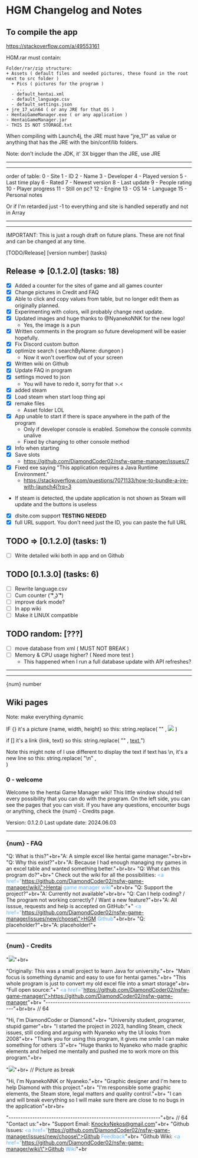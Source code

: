 # HGM Changelog and Notes

## To compile the app

<https://stackoverflow.com/a/49553161>

HGM.rar must contain:

```text
Folder/rar/zip structure:
+ Assets ( default files and needed pictures, these found in the root next to src folder )
  + Pics ( pictures for the program )
    ...
  - default_hentai.xml
  - default_language.csv
  - default_settings.json
+ jre_17_win64 ( or any JRE for that OS )
- HentaiGameManager.exe ( or any application )
- HentaiGameManager.jar 
- THIS IS NOT STORAGE.txt
```

When compiling with Launch4j, the JRE must have "jre_17" as value or anything that has the JRE with the bin/conf/lib folders.

Note: don't include the JDK, it' 3X bigger than the JRE, use JRE

---
---

order of table:
0 - Site
1 - ID
2 - Name
3 - Developer
4 - Played version
5 - Last time play
6 - Rated
7 - Newest version
8 - Last update
9 - People rating
10 - Player progress
11 - Still on pc?
12 - Engine
13 - OS
14 - Language
15 - Personal notes

Or if I'm retarded just -1 to everything and site is handled seperatly and not in Array

---
---

IMPORTANT:
This is just a rough draft on future plans.
These are not final and can be changed at any time.

[TODO/Release] [version number] (tasks)

## Release => [0.1.2.0] (tasks: 18)

- [x] Added a counter for the sites of game and all games counter
- [x] Change pictures in Credit and FAQ
- [x] Able to click and copy values from table, but no longer edit them as originally planned.
- [x] Experimenting with colors, will probably change next update.
- [x] Updated images and huge thanks to @NyanekoNNK for the new logo!
  - Yes, the image is a pun
- [x] Written comments in the program so future development will be easier hopefully.
- [x] Fix Discord custom button
- [x] optimize search ( searchByName: dungeon )
  - Now it won't overflow out of your screen
- [x] Written wiki on Github
- [x] Update FAQ in program
- [x] settings moved to json
  - You will have to redo it, sorry for that >.<
- [x] added steam
- [x] Load steam when start loop thing api
- [x] remake files
  - Asset folder LOL
- [x] App unable to start if there is space anywhere in the path of the program
  - Only if developer console is enabled. Somehow the console commits unalive
  - Fixed by changing to other console method
- [x] Info when starting
- [x] Save slots
  - <https://github.com/DiamondCoder02/nsfw-game-manager/issues/7>
- [x] Fixed exe saying "This application requires a Java Runtime Environment."
  - <https://stackoverflow.com/questions/7071133/how-to-bundle-a-jre-with-launch4j?rq=3>
- If steam is detected, the update application is not shown as Steam will update and the buttons is useless
- [x] dlsite.com support **TESTING NEEDED**
- [x] full URL support. You don't need just the ID, you can paste the full URL

## TODO => [0.1.2.0] (tasks: 1)

- [ ] Write detailed wiki both in app and on Github

## TODO [0.1.3.0] (tasks: 6)

- [ ] Rewrite language.csv
- [ ] Cum counter ( ͡° ͜ʖ ͡°)
- [ ] improve dark mode?
- [ ] In app wiki
- [ ] Make it LINUX compatible

## TODO random: [???]

- [ ] move database from xml ( MUST NOT BREAK )
- [ ] Memory & CPU usage higher? ( Need more test )
  - This happened when I run a full database update with API refreshes?

---

---
{num} number

## Wiki pages

Note: make everything dynamic

IF {} it's a picture
{name, width, height}
  so this: string.replace( "" , <img src= name width= width height= height ></img> )

if [] it's a link
{link, text}
  so this: string.replace( "" , <font color = 64AFFF><a href= link > text </a></font>")

Note this might note of I use different to display the text
if text has \n, it's a new line
  so this: string.replace( "\n" , <br>)

### 0 - welcome

Welcome to the hentai Game Manager wiki!
This little window should tell every possibility that you can do with the program.
On the left side, you can see the pages that you can visit.
If you have any questions, encounter bugs or anything, check the {num} - Credits page.

Version: 0.1.2.0
Last update date: 2024.06.03

---

### {num} - FAQ

"Q: What is this?"+br+"A: A simple excel like hentai game manager."+br+br+
"Q: Why this exist?"+br+"A: Because I had enough managing my games in an excel table and wanted something better."+br+br+
"Q: What can this program do?"+br+" Check out the wiki for all the possibilities: <font color = 64AFFF><a href=\"https://github.com/DiamondCoder02/nsfw-game-manager/wiki\">Hentai game manager wiki</a></font>"+br+br+
"Q: Support the project?"+br+"A: Currently not available"+br+br+
"Q: Can I help coding? / The program not working correctly? / Want a new feature?"+br+"A: All isssue, requests and help is accepted on GitHub:"+" <font color = 64AFFF><a href=\"https://github.com/DiamondCoder02/nsfw-game-manager/issues/new/choose\">HGM Github</a></font>"+br+br+
"Q: placeholder?"+br+"A: placeholder!"+

---

### {num} - Credits

"<img src='file:"+logos[1][0]+"' width="+logos[1][1]+" height="+logos[1][2]+"></img>"+br+

"Originally: This was a small project to learn Java for university."+br+
"Main focus is something dynamic and easy to use for hentai games."+br+
"This whole program is just to convert my old excel file into a smart storage"+br+
"Full open source:"+" <font color = 64AFFF><a href=\"https://github.com/DiamondCoder02/nsfw-game-manager\">https://github.com/DiamondCoder02/nsfw-game-manager</a></font>"+br+
"----------------------------------------------------------------"+br+br+ // 64

"Hi, I'm DiamondCoder or Diamond."+br+
"University student, programer, stupid gamer"+br+
"I started the project in 2023, handling Steam, check issues, still coding and arguing with Nyaneko why the UI looks from 2008"+br+
"Thank you for using this program, it gives me smile I can make something for others :3"+br+
"Huge thanks to Nyaneko who made graphic elements and helped me mentally and pushed me to work more on this program."+br+

"<img src='file:"+logos[0][0]+"' width="+logos[0][1]+" height="+logos[0][2]+"></img>"+br+ // Picture as break

"Hi, I'm NyanekoNNK or Nyaneko."+br+
"Graphic designer and I'm here to help Diamond with this project."+br+
"I'm responsible some graphic elements, the Steam store, legal matters and quality control."+br+
"I can and will break everything so I will make sure there are close to no bugs in the application"+br+br+

"----------------------------------------------------------------"+br+ // 64
"Contact us:"+br+
"Support Email: <KnockyNekos@gmail.com>"+br+
"Github Issues: <font color = 64AFFF><a href=\"https://github.com/DiamondCoder02/nsfw-game-manager/issues/new/choose\">Github Feedback</a></font>"+br+
"Github Wiki: <font color = 64AFFF><a href=\"https://github.com/DiamondCoder02/nsfw-game-manager/wiki/\">Github Wiki</a></font>"+br
